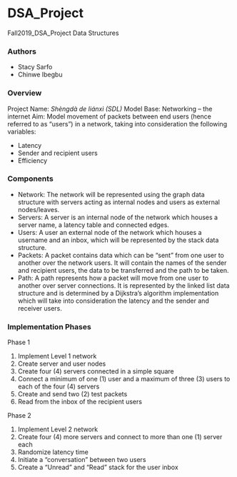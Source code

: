 # DSA_Project
Fall2019_DSA_Project
Data Structures 

### Authors
* Stacy Sarfo
* Chinwe Ibegbu


### Overview
Project Name: *Shèngdà de liánxì (SDL)*
Model Base: Networking – the internet
Aim: Model movement of packets between end users (hence referred to as “users”) in a network, taking into consideration the following variables:
* Latency
* Sender and recipient users
*	Efficiency 

### Components
*	Network: The network will be represented using the graph data structure with servers acting as internal nodes and users as external nodes/leaves.
*	Servers: A server is an internal node of the network which houses a server name, a latency table and connected edges.
*	Users: A user an external node of the network which houses a username and an inbox, which will be represented by the stack data structure.
*	Packets: A packet contains data which can be “sent” from one user to another over the network users. It will contain the names of the sender and recipient users, the data to be transferred and the path to be taken.
*	Path: A path represents how a packet will move from one user to another over server connections. It is represented by the linked list data structure and is determined by a Dijkstra’s algorithm implementation which will take into consideration the latency and the sender and receiver users.

### Implementation Phases
Phase 1
1.	Implement Level 1 network 
2.	Create server and user nodes
3.	Create four (4) servers connected in a simple square
4.	Connect a minimum of one (1) user and a maximum of three (3) users to each of the four (4) servers
5.	Create and send two (2) test packets
6.	Read from the inbox of the recipient users

Phase 2
1.	Implement Level 2 network 
2.	Create four (4) more servers and connect to more than one (1) server each
3.	Randomize latency time
4.	Initiate a “conversation” between two users
5.	Create a “Unread” and “Read” stack for the user inbox
